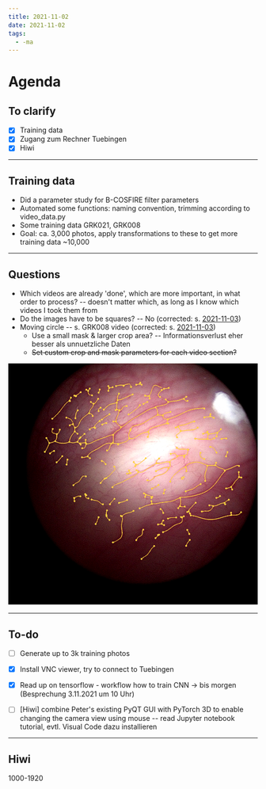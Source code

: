 ```yaml
---
title: 2021-11-02
date: 2021-11-02
tags:
  - -ma
---
```

# Agenda

## To clarify
* [x] Training data
* [x] Zugang zum Rechner Tuebingen
* [x] Hiwi

----

## Training data
* Did a parameter study for B-COSFIRE filter parameters
* Automated some functions: naming convention, trimming according to video_data.py
* Some training data GRK021, GRK008
* Goal: ca. 3,000 photos, apply transformations to these to get more training data ~10,000

----

## Questions
* Which videos are already 'done', which are more important, in what order to process? -- doesn't matter which, as long as I know which videos I took them from
* Do the images have to be squares? -- No (corrected: s. [2021-11-03](unlisted/minutes/2021-11-03.md))
* Moving circle -- s. GRK008 video (corrected: s. [2021-11-03](unlisted/minutes/2021-11-03.md))
	* Use a small mask & larger crop area? -- Informationsverlust eher besser als unnuetzliche Daten
	* ~~Set custom crop and mask parameters for each video section?~~

![](/_img/graph-excentre.png)

---

## To-do
* [ ] Generate up to 3k training photos
* [x] Install VNC viewer, try to connect to Tuebingen
* [x] Read up on tensorflow - workflow how to train CNN -> bis morgen (Besprechung 3.11.2021 um 10 Uhr)
* [ ] [Hiwi] combine Peter's existing PyQT GUI with PyTorch 3D to enable changing the camera view using mouse -- read Jupyter notebook tutorial, evtl. Visual Code dazu installieren


---

## Hiwi
1000-1920